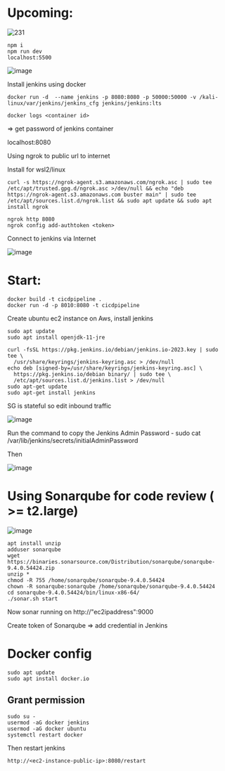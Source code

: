 # Upcoming:

![231](https://github.com/K-izme/Jenkins-CICD-pipeline/assets/91515708/2f493fd4-c814-437b-838a-6e53041409ae)

```
npm i
npm run dev
localhost:5500
```
![image](https://github.com/K-izme/Login-registration-authentication/assets/91515708/57b2d8a8-4fb7-4656-a5d8-40719b4c35a2)

Install jenkins using docker

```
docker run -d  --name jenkins -p 8080:8080 -p 50000:50000 -v /kali-linux/var/jenkins/jenkins_cfg jenkins/jenkins:lts
```
```
docker logs <container id> 
```
=> get password of jenkins container

localhost:8080 

Using ngrok to public url to internet

Install for wsl2/linux
```
curl -s https://ngrok-agent.s3.amazonaws.com/ngrok.asc | sudo tee /etc/apt/trusted.gpg.d/ngrok.asc >/dev/null && echo "deb https://ngrok-agent.s3.amazonaws.com buster main" | sudo tee /etc/apt/sources.list.d/ngrok.list && sudo apt update && sudo apt install ngrok
```

```
ngrok http 8080
ngrok config add-authtoken <token>
```
Connect to jenkins via Internet

![image](https://github.com/K-izme/Jenkins-CICD-pipeline/assets/91515708/119cd018-78d5-4bba-9082-5b354fced2f8)

# Start:

```
docker build -t cicdpipeline .
docker run -d -p 8010:8080 -t cicdpipeline
```

Create ubuntu ec2 instance on Aws, install jenkins
```
sudo apt update
sudo apt install openjdk-11-jre
```
```
curl -fsSL https://pkg.jenkins.io/debian/jenkins.io-2023.key | sudo tee \
  /usr/share/keyrings/jenkins-keyring.asc > /dev/null
echo deb [signed-by=/usr/share/keyrings/jenkins-keyring.asc] \
  https://pkg.jenkins.io/debian binary/ | sudo tee \
  /etc/apt/sources.list.d/jenkins.list > /dev/null
sudo apt-get update
sudo apt-get install jenkins
```
SG is stateful so edit inbound traffic

![image](https://github.com/K-izme/Jenkins-CICD-pipeline/assets/91515708/593824cb-d5aa-4644-9315-28e622ca3f59)

Run the command to copy the Jenkins Admin Password - sudo cat /var/lib/jenkins/secrets/initialAdminPassword 

Then

![image](https://github.com/K-izme/Jenkins-CICD-pipeline/assets/91515708/a4994c1a-bdae-436a-85e0-0eb76606a729)

# Using Sonarqube for code review ( >= t2.large)

![image](https://github.com/K-izme/Jenkins-CICD-pipeline/assets/91515708/8d8c5632-6266-4309-a603-a1feed806f18)

```
apt install unzip
adduser sonarqube
wget https://binaries.sonarsource.com/Distribution/sonarqube/sonarqube-9.4.0.54424.zip
unzip *
chmod -R 755 /home/sonarqube/sonarqube-9.4.0.54424
chown -R sonarqube:sonarqube /home/sonarqube/sonarqube-9.4.0.54424
cd sonarqube-9.4.0.54424/bin/linux-x86-64/
./sonar.sh start
```
Now sonar running on http://"ec2ipaddress":9000

Create token of Sonarqube => add credential in Jenkins

# Docker config

```
sudo apt update
sudo apt install docker.io
```
## Grant permission
```
sudo su - 
usermod -aG docker jenkins
usermod -aG docker ubuntu
systemctl restart docker
```
Then restart jenkins
```
http://<ec2-instance-public-ip>:8080/restart
```
